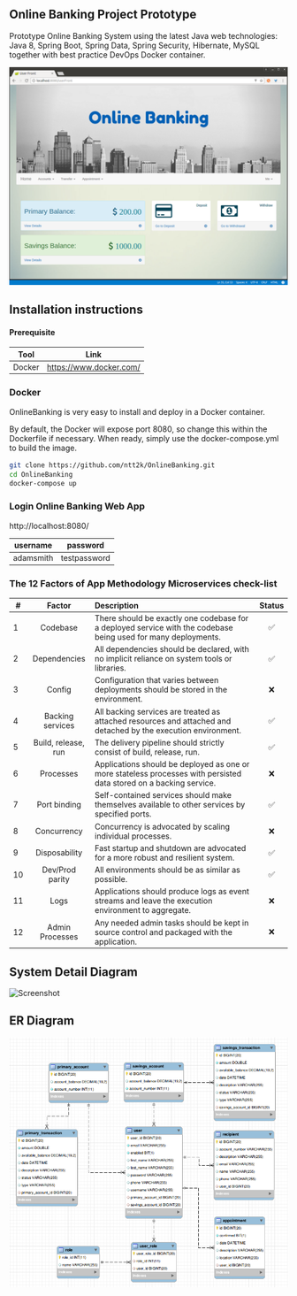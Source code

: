 
## Online Banking Project Prototype

Prototype Online Banking System using the latest Java web technologies: Java 8, Spring Boot, Spring Data, Spring Security, Hibernate, MySQL together with best practice DevOps Docker container.

![Screenshot](screenshot/screenshot.png)


## Installation instructions

#### Prerequisite

| Tool | Link |
| ------ | ------ |
| Docker | https://www.docker.com/ |

### Docker
OnlineBanking is very easy to install and deploy in a Docker container.

By default, the Docker will expose port 8080, so change this within the Dockerfile if necessary. When ready, simply use the docker-compose.yml to build the image.

```sh
git clone https://github.com/ntt2k/OnlineBanking.git
cd OnlineBanking
docker-compose up
```

### Login Online Banking Web App

http://localhost:8080/

| username | password |
| ------ | ------ |
| adamsmith | testpassword |


### The 12 Factors of App Methodology Microservices check-list

| # | Factor | Description | Status
| ------ | :------: | :------ | :------: |
| 1 | Codebase | There should be exactly one codebase for a deployed service with the codebase being used for many deployments. | :white_check_mark:
| 2 | Dependencies | All dependencies should be declared, with no implicit reliance on system tools or libraries. | :white_check_mark:
| 3 | Config | Configuration that varies between deployments should be stored in the environment. | :x:
| 4 | Backing services | All backing services are treated as attached resources and attached and detached by the execution environment. | :white_check_mark:
| 5 | Build, release, run | The delivery pipeline should strictly consist of build, release, run. | :white_check_mark:
| 6 | Processes | Applications should be deployed as one or more stateless processes with persisted data stored on a backing service. | :x:
| 7 | Port binding | Self-contained services should make themselves available to other services by specified ports. | :white_check_mark:
| 8 | Concurrency | Concurrency is advocated by scaling individual processes. | :x:
| 9 | Disposability | Fast startup and shutdown are advocated for a more robust and resilient system. | :white_check_mark:
| 10 | Dev/Prod parity | All environments should be as similar as possible. | :white_check_mark:
| 11 | Logs | Applications should produce logs as event streams and leave the execution environment to aggregate. | :x:
| 12 | Admin Processes | Any needed admin tasks should be kept in source control and packaged with the application. | :x:


## System Detail Diagram

![Screenshot](screenshot/system_detail_diagram.png)


## ER Diagram

![Screenshot](screenshot/ER_diagram.png)
